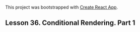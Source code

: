 This project was bootstrapped with [Create React App](https://github.com/facebook/create-react-app).

## Lesson 36. Conditional Rendering. Part 1
